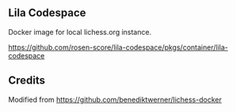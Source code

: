## Lila Codespace

Docker image for local lichess.org instance.

https://github.com/rosen-score/lila-codespace/pkgs/container/lila-codespace

## Credits

Modified from https://github.com/benediktwerner/lichess-docker
